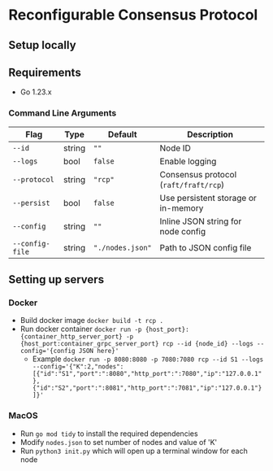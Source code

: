 # Reconfigurable Consensus Protocol

## Setup locally

## Requirements
- Go 1.23.x

### Command Line Arguments
| Flag          | Type   | Default         | Description                          |
|---------------|--------|-----------------|--------------------------------------|
| `--id`        | string | `""`            | Node ID                              |
| `--logs`      | bool   | `false`         | Enable logging                       |
| `--protocol`  | string | `"rcp"`         | Consensus protocol (`raft/fraft/rcp`) |
| `--persist`   | bool   | `false`         | Use persistent storage or in-memory  |
| `--config`    | string | `""`            | Inline JSON string for node config   |
| `--config-file` | string | `"./nodes.json"` | Path to JSON config file           |


## Setting up servers

### Docker
- Build docker image `docker build -t rcp .`
- Run docker container `docker run -p {host_port}:{container_http_server_port} -p {host_port:container_grpc_server_port} rcp --id {node_id} --logs --config='{config JSON here}'`
    - Example `docker run -p 8080:8080 -p 7080:7080 rcp --id S1 --logs --config='{"K":2,"nodes":[{"id":"S1","port":":8080","http_port":":7080","ip":"127.0.0.1"},{"id":"S2","port":":8081","http_port":":7081","ip":"127.0.0.1"}]}'`

### MacOS
- Run `go mod tidy` to install the required dependencies
- Modify `nodes.json` to set number of nodes and value of 'K'
- Run `python3 init.py` which will open up a terminal window for each node
